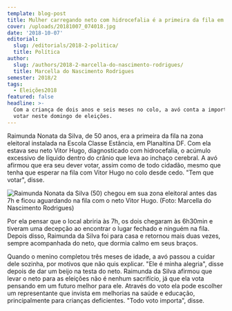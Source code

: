 ```yaml
---
template: blog-post
title: Mulher carregando neto com hidrocefalia é a primeira da fila em Planaltina
cover: /uploads/20181007_074018.jpg
date: '2018-10-07'
editorial:
  slug: /editorials/2018-2-politica/
  title: Política
author:
  slug: /authors/2018-2-marcella-do-nascimento-rodrigues/
  title: Marcella do Nascimento Rodrigues
semester: 2018/2
tags:
  - Eleições2018
featured: false
headline: >-
  Com a criança de dois anos e seis meses no colo, a avó conta a importância de
  votar neste domingo de eleições.
---
```

Raimunda Nonata da Silva, de 50 anos, era a primeira da fila na zona eleitoral instalada na Escola Classe Estância, em Planaltina DF. Com ela estava seu neto Vitor Hugo, diagnosticado com hidrocefalia, o acúmulo excessivo de líquido dentro do crânio que leva ao inchaço cerebral. A avó afirmou que era seu dever votar, assim como de todo cidadão, mesmo que tenha que esperar na fila com Vitor Hugo no colo desde cedo. "Tem que votar", disse.

![Raimunda Nonata da Silva (50) chegou em sua zona eleitoral antes das 7h e ficou aguardando na fila com o neto Vitor Hugo. (Foto: Marcella do Nascimento Rodrigues)](/uploads/20181007_074018.jpg)

Por ela pensar que o local abriria às 7h, os dois chegaram às 6h30min e tiveram uma decepção ao encontrar o lugar fechado e ninguém na fila. Depois disso, Raimunda da Silva foi para casa e retornou mais duas vezes, sempre acompanhada do neto, que dormia calmo em seus braços.

Quando o menino completou três meses de idade, a avó passou a cuidar dele sozinha, por motivos que não quis explicar. "Ele é minha alegria", disse depois de dar um beijo na testa do neto. Raimunda da Silva afirmou que levar o neto para as eleições não é nenhum sacrifício, já que ela vota pensando em um futuro melhor para ele. Através do voto ela pode escolher um representante que invista em melhorias na saúde e educação, principalmente para crianças deficientes. "Todo voto importa", disse.
